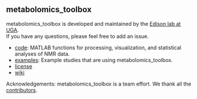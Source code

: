 ## metabolomics_toolbox

metabolomics_toolbox is developed and maintained by the [Edison lab at UGA](https://edisonomics.org/).  
If you have any questions, please feel free to add an issue.


 * [code](https://github.com/edisonomics/metabolomics_toolbox/tree/master/code): MATLAB functions for processing, visualization, and statistical analyses of NMR data.
 * [examples](https://github.com/edisonomics/metabolomics_toolbox/tree/master/examples): Example studies that are using metabolomics_toolbox.    
 * [license](https://github.com/edisonomics/metabolomics_toolbox/tree/master/license)    
 * [wiki](https://github.com/artedison/Edison_Lab_Shared_Metabolomics_UGA/wiki)

Acknowledgements: metabolomics_toolbox is a team effort. We thank all the [contributors](https://github.com/edisonomics/metabolomics_toolbox/blob/master/acknowledgements.md).
